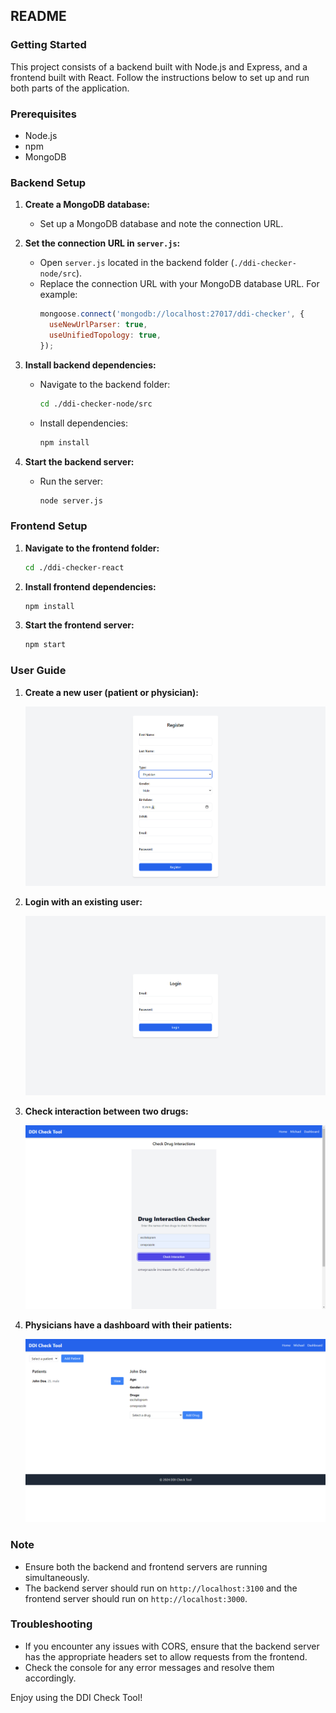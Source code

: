 ## README

### Getting Started

This project consists of a backend built with Node.js and Express, and a frontend built with React. Follow the instructions below to set up and run both parts of the application.

### Prerequisites

- Node.js
- npm
- MongoDB

### Backend Setup

1. **Create a MongoDB database:**
   - Set up a MongoDB database and note the connection URL.

2. **Set the connection URL in `server.js`:**
   - Open `server.js` located in the backend folder (`./ddi-checker-node/src`).
   - Replace the connection URL with your MongoDB database URL. For example:
     ```javascript
     mongoose.connect('mongodb://localhost:27017/ddi-checker', {
       useNewUrlParser: true,
       useUnifiedTopology: true,
     });
     ```

3. **Install backend dependencies:**
   - Navigate to the backend folder:
     ```bash
     cd ./ddi-checker-node/src
     ```
   - Install dependencies:
     ```bash
     npm install
     ```

4. **Start the backend server:**
   - Run the server:
     ```bash
     node server.js
     ```

### Frontend Setup

1. **Navigate to the frontend folder:**
   ```bash
   cd ./ddi-checker-react
   ```

2. **Install frontend dependencies:**
   ```bash
   npm install
   ```

3. **Start the frontend server:**
   ```bash
   npm start
   ```

### User Guide

1. **Create a new user (patient or physician):**

   ![Create User](./figures/1.png)

2. **Login with an existing user:**

   ![Login](./figures/2.png)

3. **Check interaction between two drugs:**

   ![Check Interaction](./figures/3.png)

4. **Physicians have a dashboard with their patients:**

   ![Dashboard](./figures/4.png)

### Note

- Ensure both the backend and frontend servers are running simultaneously.
- The backend server should run on `http://localhost:3100` and the frontend server should run on `http://localhost:3000`.

### Troubleshooting

- If you encounter any issues with CORS, ensure that the backend server has the appropriate headers set to allow requests from the frontend.
- Check the console for any error messages and resolve them accordingly.

Enjoy using the DDI Check Tool!